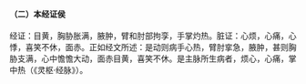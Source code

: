 #### （二）本经证侯

经证：目黄，胸胁胀满，腋肿，臂和肘部拘孪，手掌灼热。脏证：心烦，心痛，心悸，喜笑不休，面赤。正如经文所述：是动则病手心热，臂肘挛急，腋肿，甚则胸胁支满，心中憺憺大动，面赤目黄，喜笑不休。是主脉所生病者，烦心，心痛，掌中热（《灵枢·经脉》）。
